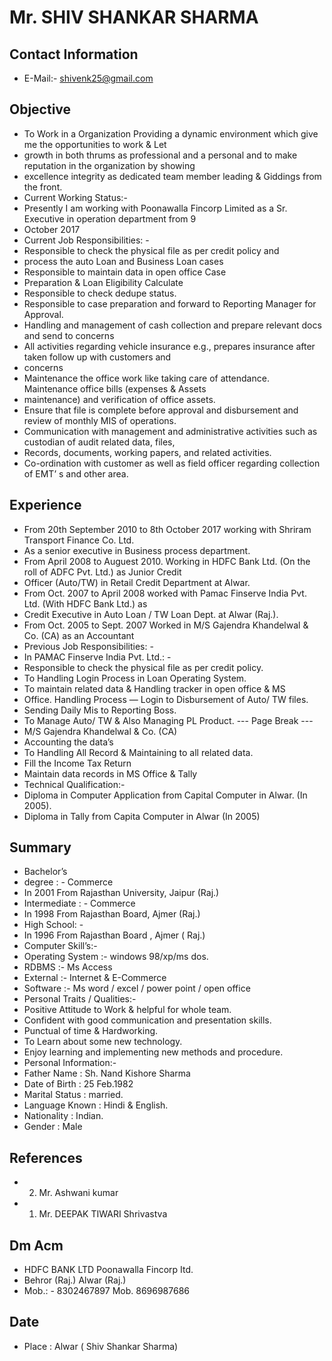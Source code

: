 # Mr. SHIV SHANKAR SHARMA

## Contact Information

* E-Mail:- shivenk25@gmail.com


## Objective

* To Work in a Organization Providing a dynamic environment which give me the opportunities to work & Let
* growth in both thrums as professional and a personal and to make reputation in the organization by showing
* excellence integrity as dedicated team member leading & Giddings from the front.
* Current Working Status:-
* Presently I am working with Poonawalla Fincorp Limited as a Sr. Executive in operation department from 9
* October 2017
* Current Job Responsibilities: -
* Responsible to check the physical file as per credit policy and
* process the auto Loan and Business Loan cases
* Responsible to maintain data in open office Case
* Preparation & Loan Eligibility Calculate
* Responsible to check dedupe status.
* Responsible to case preparation and forward to Reporting Manager for Approval.
* Handling and management of cash collection and prepare relevant docs and send to concerns
* All activities regarding vehicle insurance e.g., prepares insurance after taken follow up with customers and
* concerns
* Maintenance the office work like taking care of attendance. Maintenance office bills (expenses & Assets
* maintenance) and verification of office assets.
* Ensure that file is complete before approval and disbursement and review of monthly MIS of operations.
* Communication with management and administrative activities such as custodian of audit related data, files,
* Records, documents, working papers, and related activities.
* Co-ordination with customer as well as field officer regarding collection of EMT’ s and other area.


## Experience

* From 20th September 2010 to 8th October 2017 working with Shriram Transport Finance Co. Ltd.
* As a senior executive in Business process department.
* From April 2008 to Auguest 2010. Working in HDFC Bank Ltd. (On the roll of ADFC Pvt. Ltd.) as Junior Credit
* Officer (Auto/TW) in Retail Credit Department at Alwar.
* From Oct. 2007 to April 2008 worked with Pamac Finserve India Pvt. Ltd. (With HDFC Bank Ltd.) as
* Credit Executive in Auto Loan / TW Loan Dept. at Alwar (Raj.).
* From Oct. 2005 to Sept. 2007 Worked in M/S Gajendra Khandelwal & Co. (CA) as an Accountant
* Previous Job Responsibilities: -
* In PAMAC Finserve India Pvt. Ltd.: -
* Responsible to check the physical file as per credit policy.
* To Handling Login Process in Loan Operating System.
* To maintain related data & Handling tracker in open office & MS
* Office. Handling Process — Login to Disbursement of Auto/ TW files.
* Sending Daily Mis to Reporting Boss.
* To Manage Auto/ TW & Also Managing PL Product.
--- Page Break ---
* M/S Gajendra Khandelwal & Co. (CA)
* Accounting the data’s
* To Handling All Record & Maintaining to all related data.
* Fill the Income Tax Return
* Maintain data records in MS Office & Tally
* Technical Qualification:-
* Diploma in Computer Application from Capital Computer in Alwar. (In 2005).
* Diploma in Tally from Capita Computer in Alwar (In 2005)


## Summary

* Bachelor’s
* degree : - Commerce
* In 2001 From Rajasthan University, Jaipur (Raj.)
* Intermediate : - Commerce
* In 1998 From Rajasthan Board, Ajmer (Raj.)
* High School: -
* In 1996 From Rajasthan Board , Ajmer ( Raj.)
* Computer Skill’s:-
* Operating System :- windows 98/xp/ms dos.
* RDBMS :- Ms Access
* External :- Internet & E-Commerce
* Software :- Ms word / excel / power point / open office
* Personal Traits / Qualities:-
* Positive Attitude to Work & helpful for whole team.
* Confident with good communication and presentation skills.
* Punctual of time & Hardworking.
* To Learn about some new technology.
* Enjoy learning and implementing new methods and procedure.
* Personal Information:-
* Father Name : Sh. Nand Kishore Sharma
* Date of Birth : 25 Feb.1982
* Marital Status : married.
* Language Known : Hindi & English.
* Nationality : Indian.
* Gender : Male


## References

* 2. Mr. Ashwani kumar
* 1. Mr. DEEPAK TIWARI Shrivastva


## Dm Acm

* HDFC BANK LTD Poonawalla Fincorp Itd.
* Behror (Raj.) Alwar (Raj.)
* Mob.: - 8302467897 Mob. 8696987686


## Date

* Place : Alwar ( Shiv Shankar Sharma)

